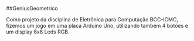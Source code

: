 ##GeniusGeometrico

Como projeto da disciplina de Eletrônica para Computação BCC-ICMC, fizemos um jogo em uma placa Arduino Uno, utilizando também 4 botões e um display 8x8 Leds RGB.
